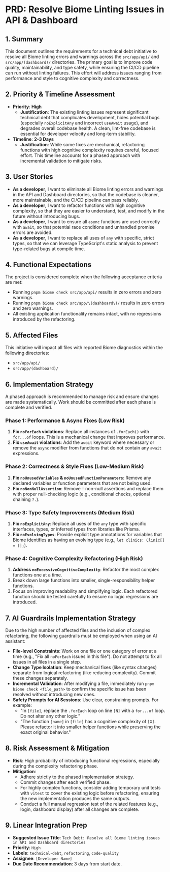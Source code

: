 # PRD: Resolve Biome Linting Issues in API & Dashboard

## 1. Summary

This document outlines the requirements for a technical debt initiative to resolve all Biome linting errors and warnings across the `src/app/api/` and `src/app/(dashboard)/` directories. The primary goal is to improve code quality, maintainability, and type safety, while ensuring the CI/CD pipeline can run without linting failures. This effort will address issues ranging from performance and style to cognitive complexity and correctness.

## 2. Priority & Timeline Assessment

-   **Priority**: **High**
    -   **Justification**: The existing linting issues represent significant technical debt that complicates development, hides potential bugs (especially `noExplicitAny` and incorrect `useAwait` usage), and degrades overall codebase health. A clean, lint-free codebase is essential for developer velocity and long-term stability.
-   **Timeline**: **2-3 Days**
    -   **Justification**: While some fixes are mechanical, refactoring functions with high cognitive complexity requires careful, focused effort. This timeline accounts for a phased approach with incremental validation to mitigate risks.

## 3. User Stories

-   **As a developer**, I want to eliminate all Biome linting errors and warnings in the API and Dashboard directories, so that the codebase is cleaner, more maintainable, and the CI/CD pipeline can pass reliably.
-   **As a developer**, I want to refactor functions with high cognitive complexity, so that they are easier to understand, test, and modify in the future without introducing bugs.
-   **As a developer**, I want to ensure all `async` functions are used correctly with `await`, so that potential race conditions and unhandled promise errors are avoided.
-   **As a developer**, I want to replace all uses of `any` with specific, strict types, so that we can leverage TypeScript's static analysis to prevent type-related bugs at compile time.

## 4. Functional Expectations

The project is considered complete when the following acceptance criteria are met:

-   Running `pnpm biome check src/app/api/` results in zero errors and zero warnings.
-   Running `pnpm biome check src/app/\(dashboard\)/` results in zero errors and zero warnings.
-   All existing application functionality remains intact, with no regressions introduced by the refactoring.

## 5. Affected Files

This initiative will impact all files with reported Biome diagnostics within the following directories:

-   `src/app/api/`
-   `src/app/(dashboard)/`

## 6. Implementation Strategy

A phased approach is recommended to manage risk and ensure changes are made systematically. Work should be committed after each phase is complete and verified.

### Phase 1: Performance & Async Fixes (Low Risk)

1.  **Fix `noForEach` violations**: Replace all instances of `.forEach()` with `for...of` loops. This is a mechanical change that improves performance.
2.  **Fix `useAwait` violations**: Add the `await` keyword where necessary or remove the `async` modifier from functions that do not contain any `await` expressions.

### Phase 2: Correctness & Style Fixes (Low-Medium Risk)

1.  **Fix `noUnusedVariables` & `noUnusedFunctionParameters`**: Remove any declared variables or function parameters that are not being used.
2.  **Fix `noNonNullAssertion`**: Remove `!` non-null assertions and replace them with proper null-checking logic (e.g., conditional checks, optional chaining `?.`).

### Phase 3: Type Safety Improvements (Medium Risk)

1.  **Fix `noExplicitAny`**: Replace all uses of the `any` type with specific interfaces, types, or inferred types from libraries like Prisma.
2.  **Fix `noEvolvingTypes`**: Provide explicit type annotations for variables that Biome identifies as having an evolving type (e.g., `let clinics: Clinic[] = [];`).

### Phase 4: Cognitive Complexity Refactoring (High Risk)

1.  **Address `noExcessiveCognitiveComplexity`**: Refactor the most complex functions one at a time.
2.  Break down large functions into smaller, single-responsibility helper functions.
3.  Focus on improving readability and simplifying logic. Each refactored function should be tested carefully to ensure no logic regressions are introduced.

## 7. AI Guardrails Implementation Strategy

Due to the high number of affected files and the inclusion of complex refactoring, the following guardrails must be employed when using an AI assistant:

-   **File-level Constraints**: Work on one file or one category of error at a time (e.g., "Fix all `noForEach` issues in this file"). Do not attempt to fix all issues in all files in a single step.
-   **Change Type Isolation**: Keep mechanical fixes (like syntax changes) separate from logical refactoring (like reducing complexity). Commit these changes separately.
-   **Incremental Validation**: After modifying a file, immediately run `pnpm biome check <file_path>` to confirm the specific issue has been resolved without introducing new ones.
-   **Safety Prompts for AI Sessions**: Use clear, constraining prompts. For example:
    -   "In `[file]`, replace the `.forEach` loop on line `[N]` with a `for...of` loop. Do not alter any other logic."
    -   "The function `[name]` in `[file]` has a cognitive complexity of `[X]`. Please refactor it into smaller helper functions while preserving the exact original behavior."

## 8. Risk Assessment & Mitigation

-   **Risk**: High probability of introducing functional regressions, especially during the complexity refactoring phase.
-   **Mitigation**:
    -   Adhere strictly to the phased implementation strategy.
    -   Commit changes after each verified phase.
    -   For highly complex functions, consider adding temporary unit tests with `vitest` to cover the existing logic before refactoring, ensuring the new implementation produces the same outputs.
    -   Conduct a full manual regression test of the related features (e.g., login, dashboard display) after all changes are complete.

## 9. Linear Integration Prep

-   **Suggested Issue Title**: `Tech Debt: Resolve all Biome linting issues in API and Dashboard directories`
-   **Priority**: `High`
-   **Labels**: `technical-debt`, `refactoring`, `code-quality`
-   **Assignee**: `[Developer Name]`
-   **Due Date Recommendation**: 3 days from start date. 